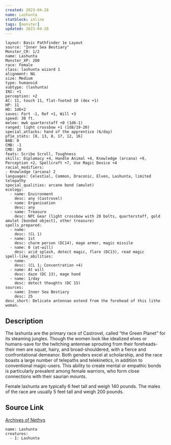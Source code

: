 ```yaml
---
created: 2023-04-28
name: Lashunta
statblock: inline
tags: [monster]
updated: 2023-04-28
---
```

```statblock
layout: Basic Pathfinder 1e Layout
source: "Inner Sea Bestiary"
Monster_CR: 1/2
name: Lashunta
Monster_XP: 200
race: Female
class: lashunta wizard 1
alignment: NG
size: Medium
type: humanoid
subtype: (lashunta)
INI: +1
perception: +2
AC: 11, touch 11, flat-footed 10 (dex +1)
HP: 11
HD: 1d6+2
saves: Fort -1, Ref +1, Will +3
speed: 30 ft.
melee: mwk quarterstaff +0 (1d6-1)
ranged: light crossbow +1 (1d8/19-20)
special_attacks: hand of the apprentice (6/day)
pf1e_stats: [8, 13, 8, 17, 12, 16]
BAB: 0
CMB: -1
CMD: 10
feats: Scribe Scroll, Toughness
skills: Diplomacy +4, Handle Animal +4, Knowledge (arcana) +9, Perception +2, Spellcraft +7, Use Magic Device +4
racial_modifiers:
- Knowledge (arcana) 2
languages: Celestial, Common, Draconic, Elven, Lashunta, limited telepathy
special_qualities: arcane bond (amulet)
ecology:
  - name: Environment
    desc: any (Castrovel)
  - name: Organisation
    desc: any
  - name: Treasure
    desc: NPC Gear (light crossbow with 20 bolts, quarterstaff, gold amulet [bonded object], other treasure)
spells_prepared:
  - name:
    desc: (CL 1)
  - name: 1st
    desc: charm person (DC14), mage armor, magic missile
  - name: 0 (at-will)
    desc: acid splash, detect magic, flare (DC13), read magic
spell-like_abilities:
  - name:
    desc: (CL 1; Concentration +4)
  - name: At will
    desc: daze (DC 13), mage hand
  - name: 1/day
    desc: detect thoughts (DC 15)
sources:
  - name: Inner Sea Bestiary
    desc: 25
desc_short: Delicate antennae extend from the forehead of this lithe woman.
```
## Description
The lashunta are the primary race of Castrovel, called “the Green Planet” for its steaming jungles. Though the women look like idealized elves or humans-save for the twitching antennae sprouting from their foreheads-their men are squat, hairy, and broad-shouldered, with a fierce and confrontational demeanor. Both genders excel at scholarship, and the race boasts a large number of telepaths and telekinetics, in addition to conventional magic-users. This ability to create mental or empathic bonds is particularly prevalent among female warriors, who form close connections with their saurian mounts.

Female lashunta are typically 6 feet tall and weigh 140 pounds. The males of the race are usually 5 feet tall and weigh 200 pounds.
## Source Link
[Archives of Nethys](https://aonprd.com/MonsterDisplay.aspx?ItemName=Lashunta)
```encounter-table
name: Lashunta
creatures:
  - 1: Lashunta
```
